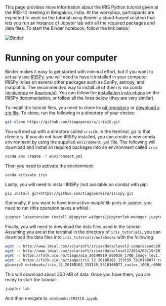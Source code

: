 

This page provides more information about the IRIS Python tutorial given at the IRIS-10 meeting in Bengaluru, India. At the workshop, participants are expected to work on the tutorial using Binder, a cloud-based solution that lets you run an instance of Jupyter lab with all the required packages and data files. To start the Binder notebook, follow the link below:

[![Binder](https://mybinder.org/badge_logo.svg)](https://mybinder.org/v2/gh/tiagopereira/iris10/master?urlpath=lab/tree/notebooks%2FIRIS10.ipynb)

# Running on your computer

Binder makes it easy to get started with minimal effort, but if you want to actually use [IRISPy](https://docs.sunpy.org/projects/irispy/en/latest/), you will need to have it installed in your computer. IRISPy relies on several other packages such as SunPy, astropy, and matplotlib. The recommended way to install all of them is via conda ([miniconda](https://conda.io/miniconda.html) or [Anaconda](https://www.anaconda.com/download/)). You can follow the [installation instructions](https://docs.sunpy.org/projects/irispy/en/latest/installation.html) on the IRISPy documentation, or follow all the lines below (they are very similar).

To install the tutorial files, you need to clone its [git repository](https://github.com/tiagopereira/iris_tutorials/) or [download a zip file](https://github.com/tiagopereira/iris_tutorials/archive/master.zip). To clone, run the following in a directory of your choice:

```bash
git clone https://github.com/tiagopereira/iris10.git
```

You will end up with a directory called `iris10`. In the terminal, go to that directory. If you do not have IRISPy installed, you can create a new conda environment by using the supplied `environment.yml` file. The following will download and install all required packages into an environment called `iris`:

```bash
conda env create -f environment.yml
```

Then you need to activate the environment:

```bash
conda activate iris
```

Lastly, you will need to install IRISPy (not available on conda) with pip:

```bash
pip install git+https://github.com/tiagopereira/irispy.git
```

Optionally, if you want to have interactive matplotlib plots in jupyter, you need to run (this operation takes a while):

```bash
jupyter labextension install @jupyter-widgets/jupyterlab-manager jupyter-matplotlib
```

Finally, you will need to download the data files used in the tutorial. Assuming you are at the terminal in the directory of `iris_tutorials`, you can download the data files into `iris_tutorials/notebooks` with the following:

```bash
wget -c http://www.lmsal.com/solarsoft/irisa/data/level2_compressed/2018/01/02/20180102_153155_3610108077/iris_l2_20180102_153155_3610108077_SJI_1400_t000.fits.gz -P notebooks/
wget -c http://www.lmsal.com/solarsoft/irisa/data/level2/2014/09/19/20140919_051712_3860608353/iris_l2_20140919_051712_3860608353_SJI_2832_t000.fits -P notebooks/
wget -c https://folk.uio.no/tiago/aia_20140919_060030_1700_image_lev1.fits -P notebooks/
wget -c https://folk.uio.no/tiago/iris_l2_20180102_153155_3610108077_raster_t000_r00000.fits.bz2 -P notebooks
pbunzip2 notebooks/iris_l2_20180102_153155_3610108077_raster_t000_r00000.fits.bz2
```

This will download about 350 MB of data. Once you have them, you are ready to start the tutorial:

```bash
jupyter lab
```

And then navigate to `notebooks/IRIS10.ipynb`.
